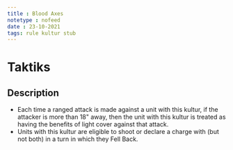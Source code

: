 ```yaml
---
title : Blood Axes
notetype : nofeed
date : 23-10-2021
tags: rule kultur stub
---
```


# Taktiks
## Description

-   Each time a ranged attack is made against a unit with this kultur, if the attacker is more than 18" away, then the unit with this kultur is treated as having the benefits of light cover against that attack.
-   Units with this kultur are eligible to shoot or declare a charge with (but not both) in a turn in which they Fell Back.